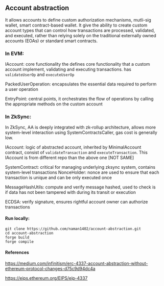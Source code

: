 ## Account abstraction 
It allows accounts to define custom authorization mechanisms, mutli-sig wallet, smart contract-based wallet.
It give the ability to create custom account types that can control how transactions are processed, validated, and executed, rather than relying solely on the traditional externally owned accounts (EOAs) or standard smart contracts.

### In EVM: 
IAccount: core functionality the defines core functionality that a custom account implement, validating and executing transactions. has `validateUserOp` and `executeUserOp`

PackedUserOperation: encapsulates the essential data required to perform a user operation

EntryPoint: central points, it orchestrates the flow of operations by calling the appropriate methods on the custom account



### In ZkSync:
In ZkSync, AA is deeply integrated with zk-rollup architecture, allows more system-level interaction using SystemContractsCaller, gas cost is generally low.

IAccount: logic of abstracted account, inherited by MinimalAccount contract, consist of `validateTransaction` and `executeTransaction`. This IAccount is from different repo than the above one [NOT SAME]

SystemContract: critical for managing underlying zksync system, contains system-level transactions
NonceHolder: nonce are used to ensure that each transaction is unique and can be only executed once

MessageHashUtils: compute and verify message hashed, used to check is if data has not been tampered with during its transit or execution

ECDSA: verify signature, ensures rightful account owner can authorize transactions

#### Run locally:
```
git clone https://github.com/naman1402/account-abstraction.git
cd account-abstraction
forge build
forge compile
```


#### References
https://medium.com/infinitism/erc-4337-account-abstraction-without-ethereum-protocol-changes-d75c9d94dc4a

https://eips.ethereum.org/EIPS/eip-4337
